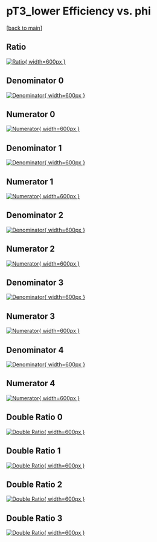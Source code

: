 # pT3_lower Efficiency vs. phi

[[back to main](./)]



## Ratio

[![Ratio](../mtv/var/pT3_lower_loweta_0_0_eff_phi.png){ width=600px }](../mtv/var/pT3_lower_loweta_0_0_eff_phi.pdf)

## Denominator 0

[![Denominator](../mtv/den/pT3_lower_loweta_0_0_eff_phi_den0.png){ width=600px }](../mtv/den/pT3_lower_loweta_0_0_eff_phi_den0.pdf)

## Numerator 0

[![Numerator](../mtv/num/pT3_lower_loweta_0_0_eff_phi_num0.png){ width=600px }](../mtv/num/pT3_lower_loweta_0_0_eff_phi_num0.pdf)

## Denominator 1

[![Denominator](../mtv/den/pT3_lower_loweta_0_0_eff_phi_den1.png){ width=600px }](../mtv/den/pT3_lower_loweta_0_0_eff_phi_den1.pdf)

## Numerator 1

[![Numerator](../mtv/num/pT3_lower_loweta_0_0_eff_phi_num1.png){ width=600px }](../mtv/num/pT3_lower_loweta_0_0_eff_phi_num1.pdf)

## Denominator 2

[![Denominator](../mtv/den/pT3_lower_loweta_0_0_eff_phi_den2.png){ width=600px }](../mtv/den/pT3_lower_loweta_0_0_eff_phi_den2.pdf)

## Numerator 2

[![Numerator](../mtv/num/pT3_lower_loweta_0_0_eff_phi_num2.png){ width=600px }](../mtv/num/pT3_lower_loweta_0_0_eff_phi_num2.pdf)

## Denominator 3

[![Denominator](../mtv/den/pT3_lower_loweta_0_0_eff_phi_den3.png){ width=600px }](../mtv/den/pT3_lower_loweta_0_0_eff_phi_den3.pdf)

## Numerator 3

[![Numerator](../mtv/num/pT3_lower_loweta_0_0_eff_phi_num3.png){ width=600px }](../mtv/num/pT3_lower_loweta_0_0_eff_phi_num3.pdf)

## Denominator 4

[![Denominator](../mtv/den/pT3_lower_loweta_0_0_eff_phi_den4.png){ width=600px }](../mtv/den/pT3_lower_loweta_0_0_eff_phi_den4.pdf)

## Numerator 4

[![Numerator](../mtv/num/pT3_lower_loweta_0_0_eff_phi_num4.png){ width=600px }](../mtv/num/pT3_lower_loweta_0_0_eff_phi_num4.pdf)

## Double Ratio 0

[![Double Ratio](../mtv/ratio/pT3_lower_loweta_0_0_eff_phi_ratio0.png){ width=600px }](../mtv/ratio/pT3_lower_loweta_0_0_eff_phi_ratio0.pdf)

## Double Ratio 1

[![Double Ratio](../mtv/ratio/pT3_lower_loweta_0_0_eff_phi_ratio1.png){ width=600px }](../mtv/ratio/pT3_lower_loweta_0_0_eff_phi_ratio1.pdf)

## Double Ratio 2

[![Double Ratio](../mtv/ratio/pT3_lower_loweta_0_0_eff_phi_ratio2.png){ width=600px }](../mtv/ratio/pT3_lower_loweta_0_0_eff_phi_ratio2.pdf)

## Double Ratio 3

[![Double Ratio](../mtv/ratio/pT3_lower_loweta_0_0_eff_phi_ratio3.png){ width=600px }](../mtv/ratio/pT3_lower_loweta_0_0_eff_phi_ratio3.pdf)


